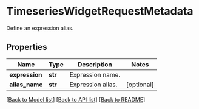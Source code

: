 # TimeseriesWidgetRequestMetadata

Define an expression alias.
## Properties
Name | Type | Description | Notes
------------ | ------------- | ------------- | -------------
**expression** | **str** | Expression name. | 
**alias_name** | **str** | Expression alias. | [optional] 

[[Back to Model list]](README.md#documentation-for-models) [[Back to API list]](README.md#documentation-for-api-endpoints) [[Back to README]](README.md)


